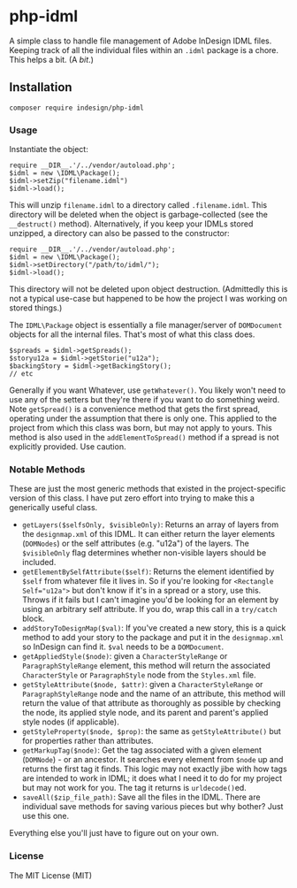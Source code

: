 # php-idml

A simple class to handle file management of Adobe InDesign IDML files. Keeping track of all the individual files within
an `.idml` package is a chore. This helps a bit. (A *bit*.)

## Installation

    composer require indesign/php-idml

### Usage

Instantiate the object:

    require __DIR__.'/../vendor/autoload.php';
    $idml = new \IDML\Package();
    $idml->setZip("filename.idml")
    $idml->load();

This will unzip `filename.idml` to a directory called `.filename.idml`. This directory will be deleted when the object
is garbage-collected (see the `__destruct()` method). Alternatively, if you keep your IDMLs stored unzipped, a directory
can also be passed to the constructor:

    require __DIR__.'/../vendor/autoload.php';
    $idml = new \IDML\Package();
    $idml->setDirectory("/path/to/idml/");
    $idml->load();

This directory will not be deleted upon object destruction. (Admittedly this is not a typical use-case but happened to
be how the project I was working on stored things.)

The `IDML\Package` object is essentially a file manager/server of `DOMDocument` objects for all the internal files.
That's most of what this class does.

    $spreads = $idml->getSpreads();
    $storyu12a = $idml->getStorie("u12a");
    $backingStory = $idml->getBackingStory();
    // etc

Generally if you want Whatever, use `getWhatever()`. You likely won't need to use any of the setters but they're there
if you want to do something weird. Note `getSpread()` is a convenience method that gets the first spread, operating
under the assumption that there is only one. This applied to the project from which this class was born, but may not
apply to yours. This method is also used in the `addElementToSpread()` method if a spread is not explicitly provided.
Use caution.

### Notable Methods

These are just the most generic methods that existed in the project-specific version of this class. I have put zero
effort into trying to make this a generically useful class.

- `getLayers($selfsOnly, $visibleOnly)`: Returns an array of layers from the `designmap.xml` of this IDML. It can either
  return the layer elements (`DOMNodes`) or the self attributes (e.g. "u12a") of the layers. The `$visibleOnly` flag
  determines whether non-visible layers should be included.
- `getElementBySelfAttribute($self)`: Returns the element identified by `$self` from whatever file it lives in. So if
  you're looking for `<Rectangle Self="u12a">` but don't know if it's in a spread or a story, use this. Throws if
  it fails but I can't imagine you'd be looking for an element by using an arbitrary self attribute. If you do, wrap
  this call in a `try/catch` block.
- `addStoryToDesignMap($val)`: If you've created a new story, this is a quick method to add your story to the package
  and put it in the `designmap.xml` so InDesign can find it. `$val` needs to be a `DOMDocument`.
- `getAppliedStyle($node)`: given a `CharacterStyleRange` or `ParagraphStyleRange` element, this method will return the
  associated `CharacterStyle` or `ParagraphStyle` node from the `Styles.xml` file.
- `getStyleAttribute($node, $attr)`: given a `CharacterStyleRange` or `ParagraphStyleRange` node and the name of an
  attribute, this method will return the value of that attribute as thoroughly as possible by checking the node, its
  applied style node, and its parent and parent's applied style nodes (if applicable).
- `getStyleProperty($node, $prop)`: the same as `getStyleAttribute()` but for properties rather than attributes.
- `getMarkupTag($node)`: Get the tag associated with a given element (`DOMNode`) - or an ancestor. It searches every
  element from `$node` up and returns the first tag it finds. This logic may not exactly jibe with how tags are intended
  to work in IDML; it does what I need it to do for my project but may not work for you. The tag it returns is
  `urldecode()`ed.
- `saveAll($zip_file_path)`: Save all the files in the IDML. There are individual save methods for saving various pieces but why
  bother? Just use this one.

Everything else you'll just have to figure out on your own.

### License

The MIT License (MIT)
